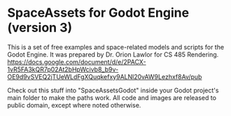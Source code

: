 # SpaceAssets for Godot Engine (version 3)
This is a set of free examples and space-related models and scripts for the Godot Engine. 
It was prepared by Dr. Orion Lawlor for CS 485 Rendering. 
   https://docs.google.com/document/d/e/2PACX-1vR5FA3kQR7p02At2bHpWcivb8_b9v-OE9d9vSVEQ2jTUeWLdFgXQuqkefxy9ALNl20vAW9Lezhxf8Av/pub

Check out this stuff into "SpaceAssetsGodot" inside your Godot project's main folder to make the paths work.
All code and images are released to public domain, except where noted otherwise.

